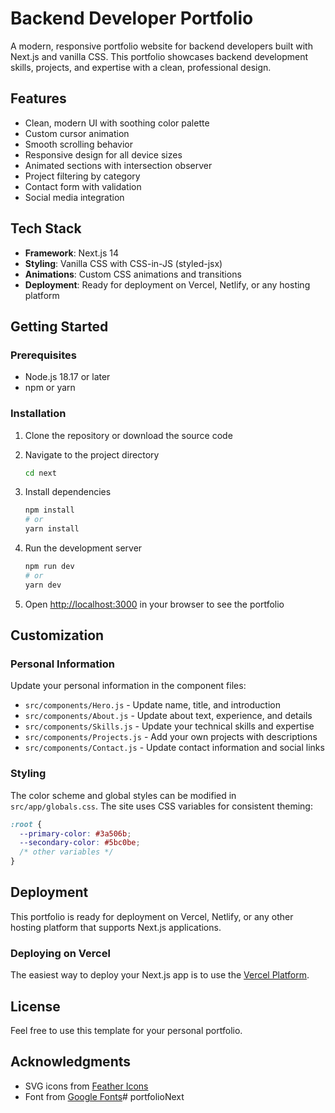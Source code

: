# Backend Developer Portfolio

A modern, responsive portfolio website for backend developers built with Next.js and vanilla CSS. This portfolio showcases backend development skills, projects, and expertise with a clean, professional design.

## Features

- Clean, modern UI with soothing color palette
- Custom cursor animation
- Smooth scrolling behavior
- Responsive design for all device sizes
- Animated sections with intersection observer
- Project filtering by category
- Contact form with validation
- Social media integration

## Tech Stack

- **Framework**: Next.js 14
- **Styling**: Vanilla CSS with CSS-in-JS (styled-jsx)
- **Animations**: Custom CSS animations and transitions
- **Deployment**: Ready for deployment on Vercel, Netlify, or any hosting platform

## Getting Started

### Prerequisites

- Node.js 18.17 or later
- npm or yarn

### Installation

1. Clone the repository or download the source code

2. Navigate to the project directory
   ```bash
   cd next
   ```

3. Install dependencies
   ```bash
   npm install
   # or
   yarn install
   ```

4. Run the development server
   ```bash
   npm run dev
   # or
   yarn dev
   ```

5. Open [http://localhost:3000](http://localhost:3000) in your browser to see the portfolio

## Customization

### Personal Information

Update your personal information in the component files:

- `src/components/Hero.js` - Update name, title, and introduction
- `src/components/About.js` - Update about text, experience, and details
- `src/components/Skills.js` - Update your technical skills and expertise
- `src/components/Projects.js` - Add your own projects with descriptions
- `src/components/Contact.js` - Update contact information and social links

### Styling

The color scheme and global styles can be modified in `src/app/globals.css`. The site uses CSS variables for consistent theming:

```css
:root {
  --primary-color: #3a506b;
  --secondary-color: #5bc0be;
  /* other variables */
}
```

## Deployment

This portfolio is ready for deployment on Vercel, Netlify, or any other hosting platform that supports Next.js applications.

### Deploying on Vercel

The easiest way to deploy your Next.js app is to use the [Vercel Platform](https://vercel.com/new).

## License

Feel free to use this template for your personal portfolio.

## Acknowledgments

- SVG icons from [Feather Icons](https://feathericons.com/)
- Font from [Google Fonts](https://fonts.google.com/)# portfolioNext
